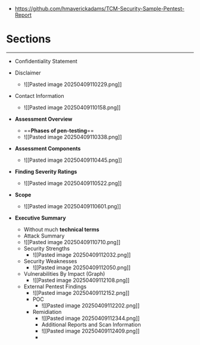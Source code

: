 - https://github.com/hmaverickadams/TCM-Security-Sample-Pentest-Report
# Sections
---
- Confidentiality Statement
- Disclaimer
	- ![[Pasted image 20250409110229.png]]
- Contact Information
	- ![[Pasted image 20250409110158.png]]
- **Assessment Overview**
	- ==**Phases of pen-testing**==
	- ![[Pasted image 20250409110338.png]]
- **Assessment Components**
	- ![[Pasted image 20250409110445.png]]
- **Finding Severity Ratings**
	- ![[Pasted image 20250409110522.png]]
- **Scope**
	- ![[Pasted image 20250409110601.png]]

- **Executive Summary**
	- Without much **technical terms**
	- Attack Summary
	- ![[Pasted image 20250409110710.png]]
	- Security Strengths
		- ![[Pasted image 20250409112032.png]]
	- Security Weaknesses
		- ![[Pasted image 20250409112050.png]]
	- Vulnerabilities By Impact (Graph)
		- ![[Pasted image 20250409112108.png]]
	- External Pentest Findings
		- ![[Pasted image 20250409112152.png]]
		- POC
			- ![[Pasted image 20250409112202.png]]
		- Remidiation
			- ![[Pasted image 20250409112344.png]]
			- Additional Reports and Scan Information
			- ![[Pasted image 20250409112409.png]]
			- 